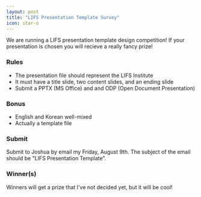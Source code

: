 ```yaml
---
layout: post
title: "LIFS Presentation Template Survey"
icon: star-o
---
```


We are running a LIFS presentation template design competition! If your presentation is chosen
you will recieve a really fancy prize!

### Rules
* The presentation file should represent the LIFS Institute
* It must have a title slide, two content slides, and an ending slide
* Submit a PPTX (MS Office) and and ODP (Open Document Presentation)

### Bonus
* English and Korean well-mixed
* Actually a template file

### Submit
Submit to Joshua by email my Friday, August 9th. The subject of the email should be
"LIFS Presentation Template".

### Winner(s)
Winners will get a prize that I've not decided yet, but it will be cool!
